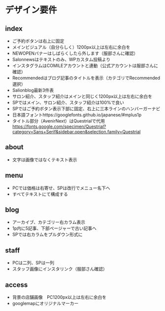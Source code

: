 # デザイン要件

## index
- ご予約ボタンは右上に固定
- メインビジュアル（自分らしく）1200px以上は左右に余白を
- NEWOPENバナーはしばらくしたら外します（服部さんに確認）
- Salonnewsはテキストのみ、WPカスタム投稿より
- インスタグラムはCOMILEアカウントと連動（公式アカウントは服部さんに確認）
- Recommendedはブログ記事のタイトルを表示（カテゴリでRecommended選択）
- Salionblog最新3件表
- サロン紹介、スタッフ紹介はメインと同じく1200px以上は左右に余白を
- SPではメイン、サロン紹介、スタッフ紹介は100%で良い
- SPではご予約ボタン表示下部に固定、右上に三本ラインのハンバーガーナビ
- 日本語フォントhttps://googlefonts.github.io/japanese/#mplus1p
- タイトル部分（AvenirNext）はQuestrialで代用 https://fonts.google.com/specimen/Questrial?category=Sans+Serif&sidebar.open&selection.family=Questrial

## about
- 文字は画像ではなくテキスト表示

## menu
- PCでは価格は右寄せ、SPは改行でメニュー名下へ
- すべてテキストにて構成する

## blog
- アーカイブ、カテゴリー右カラム表示
- 1p内に5記事、下部ページャーで古い記事へ
- SPでは右カラムをプルダウン形式に

## staff
- PCは二列、SPは一列
- スタッフ画像にインスタリンク（服部さん確認）

## access
- 背景の店舗画像　PC1200px以上は左右に余白を
- googlemapにオリジナルマーカー